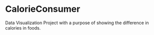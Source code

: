 # CalorieConsumer

Data Visualization Project with a purpose of showing the difference in calories in foods.